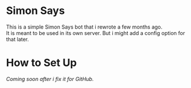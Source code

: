# Simon Says
This is a simple Simon Says bot that i rewrote a few months ago.<br>
It is meant to be used in its own server. But i might add a config option for that later.

# How to Set Up
*Coming soon after i fix it for GitHub.*
